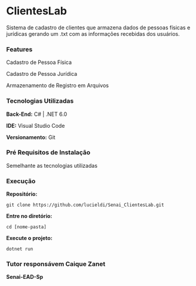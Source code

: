# ClientesLab
Sistema de cadastro de clientes que armazena dados de pessoas físicas e jurídicas gerando um .txt com as informações recebidas dos usuários.

### Features

Cadastro de Pessoa Física 

Cadastro de Pessoa Jurídica

Armazenamento de Registro em Arquivos

### Tecnologias Utilizadas

**Back-End:** C# | .NET 6.0

**IDE:** Visual Studio Code

**Versionamento:** Git

### Pré Requisitos de Instalação
Semelhante as tecnologias utilizadas

### Execução

**Repositório:** 

```
git clone https://github.com/lucieldi/Senai_ClientesLab.git
```
  
**Entre no diretório:** 

```
cd [nome-pasta]
```

**Execute o projeto:** 

```
dotnet run
```

###  Tutor responsávem Caique Zanet

**Senai-EAD-Sp**


